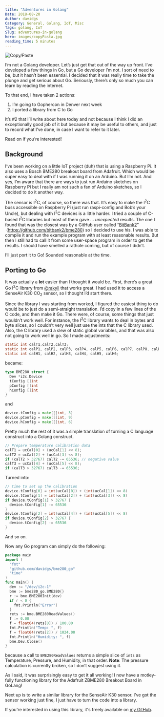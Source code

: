 ```yaml
---
title: "Adventures in Golang"
Date: 2018-08-20
Author: davidgs
Category: General, Golang, IoT, Misc
Tags: golang, IoT
Slug: adventures-in-golang
hero: images/copyPasta.jpg
reading_time: 5 minutes
---
```


![Copy/Paste](/posts/category/programming/images/copyPasta.jpg)

I’m not a Golang developer. Let’s just get that out of the way up front. I’ve developed a few things in Go, but a Go developer I’m not. I sort of need to be, but it hasn’t been essential. I decided that it was really time to take the plunge and get serious about Go. Seriously, there’s only so much you can learn by reading the internet.

To that end, I have taken 2 actions:

1. I’m going to Gophercon in Denver next week
2. I ported a library from C to Go

It’s #2 that I’ll write about here today and not because I think I did an exceptionally good job of it but because it may be useful to others, and just to record what I’ve done, in case I want to refer to it later.

Read on if you’re interested!

## Background

I’ve been working on a little IoT project (duh) that is using a Raspberry Pi. It also uses a Bosch BME280 breakout board from Adafruit. Which would be super easy to deal with if I was running it on an Arduino. But I’m not. And yes, I’m aware that there are ways to just run Arduino sketches on Raspberry Pi but I really am not such a fan of Arduino sketches, so I decided to do it another way.

The sensor is I<sup>2</sup>C, of course, so there was that. It’s easy to make the I<sup>2</sup>C buss accessible on Raspberry Pi (just run raspi-config and Bob’s your Uncle), but dealing with I<sup>2</sup>C devices is a little harder. I tried a couple of C-based I<sup>2</sup>C libraries but most of them gave … *unexpected* results. The one I found that was the closest was by a GitHub user called “[BitBank2](https://github.com/bitbank2)”  (https://github.com/bitbank2/bme280) so I decided to use his. I was able to compile it and run the example program with at least reasonable results. But then I still had to call it from some user-space program in order to get the results. I should have smelled a rathole coming, but of course I didn’t.

I’ll just port it to Go! Sounded reasonable at the time.

## Porting to Go

It was actually a **lot** easier than I thought it would be. First, there’s a great Go I<sup>2</sup>C library from [@rakyll](https://twitter.com/rakyll) that works great. I had used it to access a SenseAir K30 CO<sub>2</sub> sensor, so I thought I’d start there.

Since the library I was starting from worked, I figured the easiest thing to do would be to just do a semi-straight translation. I’d copy in a few lines of the C code, and then make it Go. There were, of course, some things that just wouldn’t work well. For instance, the I<sup>2</sup>C library wants to deal in bytes and byte slices, so I couldn’t very well just use the ints that the C library used. Also, the C library used a slew of static global variables, and that was also not going to work well in go. So I made adjustments:

```c
static int calT1,calT2,calT3;
static int calP1, calP2, calP3, calP4, calP5, calP6, calP7, calP8, calP9;
static int calH1, calH2, calH3, calH4, calH5, calH6;
```

became:

```go
type BME280 struct {
  Dev *i2c.Device
  tConfig []int
  pConfig []int
  hConfig []int
}
```

and

```go
device.tConfig = make([]int, 3)
device.pConfig = make([]int, 9)
device.hConfig = make([]int, 6)
```

Pretty much the rest of it was a simple translation of turning a C language construct into a Golang construct.

```c
// Prepare temperature calibration data
calT1 = ucCal[0] + (ucCal[1] << 8);
calT2 = ucCal[2] + (ucCal[3] << 8);
if (calT2 > 32767) calT2 -= 65536; // negative value
calT3 = ucCal[4] + (ucCal[5] << 8);
if (calT3 > 32767) calT3 -= 65536;
```

Turned into:

```go
// time to set up the calibration
device.tConfig[0] = int(ucCal[0]) + (int(ucCal[1]) << 8)
device.tConfig[1] = int(ucCal[2]) + (int(ucCal[3]) << 8)
if device.tConfig[1] > 32767 {
  device.tConfig[1] -= 65536
}
device.tConfig[2] = int(ucCal[4]) + (int(ucCal[5]) << 8)
if device.tConfig[2] > 32767 {
  device.tConfig[2] -= 65536
}
```

And so on.

Now any Go program can simply do the following:

```go
package main
import (
  "fmt"
  "github.com/davidgs/bme280_go"
  "time"
)
func main() {
  dev := "/dev/i2c-1"
  bme := bme280_go.BME280{}
  r := bme.BME280Init(dev)
  if r < 0 {
    fmt.Println("Error")
  }
  rets := bme.BME280ReadValues()
  f := 0.00
  f = float64(rets[0]) / 100.00
  fmt.Println("Temp: ", f)
  f = float64(rets[2]) / 1024.00
  fmt.Println("Humidity: ", f)
  bme.Dev.Close()
}
```

because a call to `BME280ReadValues` returns a simple slice of `ints` as Temperature, Pressure, and Humidity, in that order. **Note**: The pressure calculation is currently broken, so I don’t suggest using it.

As I said, it was surprisingly easy to get it all working! I now have a motley-fully functioning library for the Adafruit ZBME280 Breakout Board in GoLang!

Next up is to write a similar library for the SenseAir K30 sensor. I’ve got the sensor working just fine, I just have to turn the code into a library.

If you're interested in using this library, it's freely available on [my GitHub](https://github.com/davidgs).
